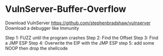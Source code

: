 # VulnServer-Buffer-Overflow

Download VulnServer https://github.com/stephenbradshaw/vulnserver
Download a debugger like Immunity

Step 1: FUZZ until the program crashes
Step 2: Find the Offset
Step 3: Find a JMP ESP 
Step 4: Overwrite the EIP with the JMP ESP
step 5: add some NOOP then drop the shellcode
